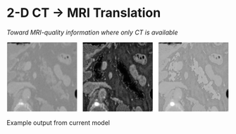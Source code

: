 # 2-D CT → MRI Translation  
*Toward MRI-quality information where only CT is available*

<div class="ct-to-mri-teaser">
  <img src="../images/project-images/ct-to-mri-translation/ct to mri 1.png" alt="Example output from current model">
  <p class="caption">Example output from current model</p>
</div>

